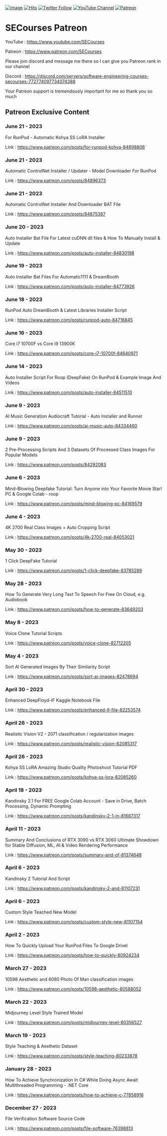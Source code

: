 [![image](https://img.shields.io/discord/772774097734074388?label=Discord&logo=discord)](https://discord.com/servers/software-engineering-courses-secourses-772774097734074388) [![Hits](https://hits.seeyoufarm.com/api/count/incr/badge.svg?url=https%3A%2F%2Fgithub.com%2FFurkanGozukara%2FStable-Diffusion%2Fedit%2Fmain%2FPatreon-Posts-Index.md&count_bg=%2379C83D&title_bg=%239E0F0F&icon=apachespark.svg&icon_color=%23E7E7E7&title=views&edge_flat=false)](https://hits.seeyoufarm.com) [![Twitter Follow](https://img.shields.io/twitter/follow/GozukaraFurkan?label=Follow&style=social)](https://twitter.com/GozukaraFurkan) [![YouTube Channel](https://img.shields.io/badge/YouTube-Channel-red?style=for-the-badge&logo=youtube)](https://www.youtube.com/SECourses) [![Patreon](https://img.shields.io/badge/Patreon-Support%20Me-f96854?style=for-the-badge&logo=patreon)](https://www.patreon.com/your_patreon_page) 

# SECourses Patreon

YouTube : https://www.youtube.com/SECourses

Patreon : https://www.patreon.com/SECourses

Please join discord and message me there so I can give you Patreon rank in our channel

Discord : https://discord.com/servers/software-engineering-courses-secourses-772774097734074388

Your Patreon support is tremendously important for me so thank you so much

## Patreon Exclusive Content 

### June 21 - 2023
For RunPod - Automatic Kohya SS LoRA Installer

Link : https://www.patreon.com/posts/for-runpod-kohya-84898806

### June 21 - 2023
Automatic ControlNet Installer / Updater - Model Downloader For RunPod

Link : https://www.patreon.com/posts/84896373

### June 21 - 2023
Automatic ControlNet Installer And Downloader BAT File

Link : https://www.patreon.com/posts/84875387

### June 20 - 2023
Auto Installer Bat File For Latest cuDNN dll files & How To Manually Install & Update

Link : https://www.patreon.com/posts/auto-installer-84830198


### June 19 - 2023
Auto Installer Bat Files For Automatic1111 & DreamBooth

Link : https://www.patreon.com/posts/auto-installer-84773926

### June 18 - 2023
RunPod Auto DreamBooth & Latest Libraries Installer Script

Link : https://www.patreon.com/posts/runpod-auto-84716845

### June 16 - 2023
Core i7 10700F vs Core i9 13900K

Link : https://www.patreon.com/posts/core-i7-10700f-84640971

### June 14 - 2023
Auto Installer Script For Roop (DeepFake) On RunPod & Example Image And Videos

Link : https://www.patreon.com/posts/auto-installer-84511510

### June 9 - 2023
AI Music Generation Audiocraft Tutorial - Auto Installer and Runner

Link : https://www.patreon.com/posts/ai-music-auto-84334460

### June 9 - 2023
2 Pre-Processing Scripts And 3 Datasets Of Processed Class Images For Popular Models

Link : https://www.patreon.com/posts/84292083 

### June 6 - 2023
Mind-Blowing Deepfake Tutorial: Turn Anyone into Your Favorite Movie Star! PC & Google Colab - roop

Link : https://www.patreon.com/posts/mind-blowing-pc-84169579

### June 4 - 2023
4K 2700 Real Class Images + Auto Cropping Script

Link : https://www.patreon.com/posts/4k-2700-real-84053021

### May 30 - 2023
1 Click DeepFake Tutorial

Link : https://www.patreon.com/posts/1-click-deepfake-83785289

### May 28 - 2023
How To Generate Very Long Text To Speech For Free On Cloud, e.g. Audiobook

Link : https://www.patreon.com/posts/how-to-generate-83649203

### May 8 - 2023
Voice Clone Tutorial Scripts

Link : https://www.patreon.com/posts/voice-clone-82712205

### May 4 - 2023
Sort AI Generated Images By Their Similarity Script

Link : https://www.patreon.com/posts/sort-ai-images-82478694


### April 30 - 2023
Enhanced DeepFloyd-IF Kaggle Notebook File

Link : https://www.patreon.com/posts/enhanced-if-file-82253574

### April 26 - 2023
Realistic Vision V2 - 2071 classification / regularization images

Link : https://www.patreon.com/posts/realistic-vision-82085317

### April 26 - 2023
Kohya SS LoRA Amazing Studio Quality Photoshoot Tutorial PDF

Link : https://www.patreon.com/posts/kohya-ss-lora-82085260

### April 18 - 2023
Kandinsky 2.1 For FREE Google Colab Account - Save in Drive, Batch Processing, Dynamic Prompting

Link : https://www.patreon.com/posts/kandinsky-2-1-in-81687317

### April 11 - 2023
Summary And Conclusions of RTX 3090 vs RTX 3060 Ultimate Showdown for Stable Diffusion, ML, AI & Video Rendering Performance

Link : https://www.patreon.com/posts/summary-and-of-81374648

### April 6 - 2023
Kandinsky 2 Tutorial And Script

Link : https://www.patreon.com/posts/kandinsky-2-and-81107231

### April 6 - 2023
Custom Style Teached New Model

Link : https://www.patreon.com/posts/custom-style-new-81107154

### April 2 - 2023
How To Quickly Upload Your RunPod Files To Google Drivel

Link : https://www.patreon.com/posts/how-to-quickly-80924234

### March 27 - 2023
10598 Aesthetic and 6080 Photo Of Man classification images

Link : https://www.patreon.com/posts/10598-aesthetic-80588052

### March 22 - 2023
Midjourney Level Style Trained Model

Link : https://www.patreon.com/posts/midjourney-level-80356527

### March 19 - 2023
Style Teaching & Aesthetic Dataset

Link : https://www.patreon.com/posts/style-teaching-80233878

### January 28 - 2023
How To Achieve Synchronization In C# While Doing Async Await Multithreaded Programming - .NET Core

Link : https://www.patreon.com/posts/how-to-achieve-c-77858916

### December 27 - 2023
File Verification Software Source Code

Link : https://www.patreon.com/posts/file-software-76398813
